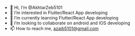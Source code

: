 - 👋 Hi, I’m @AkhtarZeb5101
- 👀 I’m interested in Flutter/React App developing
- 🌱 I’m currently learning Flutter/React App developing
- 💞️ I’m looking to collaborate on android and IOS developing
- 📫 How to reach me, azaib5101@gmail.com

<!---
AkhtarZeb5101/AkhtarZeb5101 is a ✨ special ✨ repository because its `README.md` (this file) appears on your GitHub profile.
You can click the Preview link to take a look at your changes.
--->

